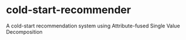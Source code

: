 # cold-start-recommender
A cold-start recommendation system using Attribute-fused Single Value Decomposition
